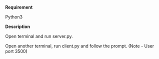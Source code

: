 **Requirement**

Python3

**Description**

Open terminal and run server.py.

Open another terminal, run client.py and follow the prompt. (Note - User port 3500)
